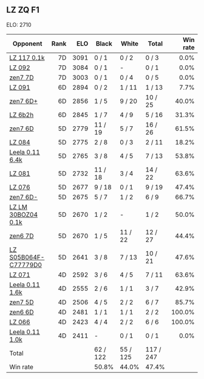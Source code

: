 ## LZ ZQ F1 ##

ELO: 2710

Opponent | Rank | ELO | Black | White | Total | Win rate
---------|-----:|----:|-------|-------|-------|-------:
[LZ 117 0.1k](LZ%20117%200.1k.md) | 7D | 3091 | 0 / 1 | 0 / 2 | 0 / 3 | 0.0%
[LZ 092](LZ%20092.md) | 7D | 3084 | 0 / 1 | - | 0 / 1 | 0.0%
[zen7 7D](zen7%207D.md) | 7D | 3003 | 0 / 1 | 0 / 4 | 0 / 5 | 0.0%
[LZ 091](LZ%20091.md) | 6D | 2894 | 0 / 2 | 1 / 11 | 1 / 13 | 7.7%
[zen7 6D+](zen7%206D+.md) | 6D | 2856 | 1 / 5 | 9 / 20 | 10 / 25 | 40.0%
[LZ 6b2h](LZ%206b2h.md) | 6D | 2845 | 1 / 7 | 4 / 9 | 5 / 16 | 31.3%
[zen7 6D](zen7%206D.md) | 5D | 2779 | 11 / 19 | 5 / 7 | 16 / 26 | 61.5%
[LZ 084](LZ%20084.md) | 5D | 2775 | 2 / 8 | 0 / 3 | 2 / 11 | 18.2%
[Leela 0.11 6.4k](Leela%200.11%206.4k.md) | 5D | 2765 | 3 / 8 | 4 / 5 | 7 / 13 | 53.8%
[LZ 081](LZ%20081.md) | 5D | 2732 | 11 / 18 | 3 / 4 | 14 / 22 | 63.6%
[LZ 076](LZ%20076.md) | 5D | 2677 | 9 / 18 | 0 / 1 | 9 / 19 | 47.4%
[zen7 6D-](zen7%206D-.md) | 5D | 2675 | 5 / 7 | 1 / 2 | 6 / 9 | 66.7%
[LZ LM 30BOZ04 0.1k](LZ%20LM%2030BOZ04%200.1k.md) | 5D | 2670 | 1 / 2 | - | 1 / 2 | 50.0%
[zen6 7D](zen6%207D.md) | 5D | 2670 | 1 / 5 | 11 / 22 | 12 / 27 | 44.4%
[LZ S05B064F-C77779D0](LZ%20S05B064F-C77779D0.md) | 5D | 2641 | 3 / 8 | 7 / 13 | 10 / 21 | 47.6%
[LZ 071](LZ%20071.md) | 4D | 2592 | 3 / 6 | 4 / 5 | 7 / 11 | 63.6%
[Leela 0.11 1.6k](Leela%200.11%201.6k.md) | 4D | 2555 | 2 / 6 | 1 / 1 | 3 / 7 | 42.9%
[zen7 5D](zen7%205D.md) | 4D | 2506 | 4 / 5 | 2 / 2 | 6 / 7 | 85.7%
[zen6 6D](zen6%206D.md) | 4D | 2481 | 1 / 1 | 1 / 1 | 2 / 2 | 100.0%
[LZ 066](LZ%20066.md) | 4D | 2423 | 4 / 4 | 2 / 2 | 6 / 6 | 100.0%
[Leela 0.11 1.0k](Leela%200.11%201.0k.md) | 4D | 2411 | - | 0 / 1 | 0 / 1 | 0.0%
Total | | | 62 / 122 | 55 / 125 | 117 / 247 | 
Win rate| | | 50.8% | 44.0% | 47.4% | 

